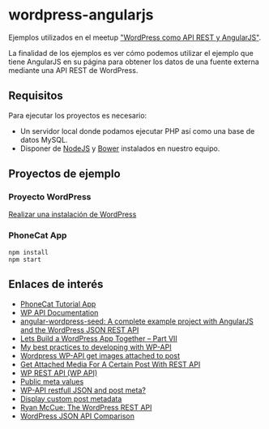 # wordpress-angularjs
Ejemplos utilizados en el meetup ["WordPress como API REST y AngularJS"](http://www.meetup.com/es/AngularJS_Madrid/events/222683580/).

La finalidad de los ejemplos es ver cómo podemos utilizar el ejemplo que tiene AngularJS en su página para obtener los datos de una fuente externa mediante una API REST de WordPress.

## Requisitos
Para ejecutar los proyectos es necesario:
* Un servidor local donde podamos ejecutar PHP así como una base de datos MySQL.
* Disponer de [NodeJS](http://nodejs.org/) y [Bower](http://bower.io/) instalados en nuestro equipo.

## Proyectos de ejemplo

### Proyecto WordPress

[Realizar una instalación de WordPress](https://codex.wordpress.org/Installing_WordPress)

### PhoneCat App

```shell
npm install
npm start
```

## Enlaces de interés
* [PhoneCat Tutorial App](https://docs.angularjs.org/tutorial)
* [WP API Documentation](http://wp-api.org/)
* [angular-wordpress-seed: A complete example project with AngularJS and the WordPress JSON REST API](http://www.michaelbromley.co.uk/blog/418/angular-wordpress-seed-a-complete-example-project-with-angularjs-and-the-wordpress-json-rest-api)
* [Lets Build a WordPress App Together – Part VII](http://www.roysivan.com/lets-build-wordpress-app-together-part-vii/#.VYZiLKH7dJU)
* [My best practices to developing with WP-API](http://www.roysivan.com/my-best-practices-to-developing-wp-api/#.VYZjHqH7dJV)
* [Wordpress WP-API get images attached to post](http://stackoverflow.com/questions/24994321/wordpress-wp-api-get-images-attached-to-post)
* [Get Attached Media For A Certain Post With REST API](https://1fix.io/blog/2015/02/28/wordpress-rest-api-media/)
* [WP REST API (WP API)](https://wordpress.org/support/topic/custom-meta-data-2)
* [Public meta values](https://github.com/WP-API/WP-API/issues/367)
* [WP-API restfull JSON and post meta?](http://wordpress.stackexchange.com/questions/154843/wp-api-restfull-json-and-post-meta)
* [Display custom post metadata](https://gist.github.com/joedajigalo/20b362622da164b861ca)
* [Ryan McCue: The WordPress REST API](https://wordpress.tv/2014/11/19/ryan-mccue-the-wordpress-rest-api/)
* [WordPress JSON API Comparison](https://github.com/WP-API/WP-API.github.io/blob/master/misc/comparison.md)
